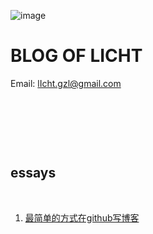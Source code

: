![image](https://raw.githubusercontent.com/lIchtg/lichtg.github.io/master/images/3.jpeg)

# __BLOG OF LICHT__

Email: lIcht.gzl@gmail.com

&nbsp;

&nbsp;

&nbsp;

##  essays

&nbsp;

1. [最简单的方式在github写博客](https://github.com/lIchtg/lichtg.github.io/blob/master/001.md)

